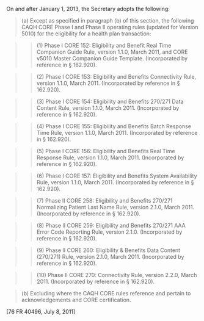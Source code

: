 On and after January 1, 2013, the Secretary adopts the following:

> (a) Except as specified in paragraph (b) of this section, the following CAQH CORE Phase I and Phase II operating rules (updated for Version 5010) for the eligibility for a health plan transaction:

> > (1) Phase I CORE 152: Eligibility and Benefit Real Time Companion Guide Rule, version 1.1.0, March 2011, and CORE v5010 Master Companion Guide Template. (Incorporated by reference in § 162.920).

> > (2) Phase I CORE 153: Eligibility and Benefits Connectivity Rule, version 1.1.0, March 2011. (Incorporated by reference in § 162.920).

> > (3) Phase I CORE 154: Eligibility and Benefits 270/271 Data Content Rule, version 1.1.0, March 2011. (Incorporated by reference in § 162.920).
 
> > (4) Phase I CORE 155: Eligibility and Benefits Batch Response Time Rule, version 1.1.0, March 2011. (Incorporated by reference in § 162.920).

> > (5) Phase I CORE 156: Eligibility and Benefits Real Time Response Rule, version 1.1.0, March 2011. (Incorporated by reference in § 162.920).

> > (6) Phase I CORE 157: Eligibility and Benefits System Availability Rule, version 1.1.0, March 2011. (Incorporated by reference in § 162.920).

> > (7) Phase II CORE 258: Eligibility and Benefits 270/271 Normalizing Patient Last Name Rule, version 2.1.0, March 2011. (Incorporated by reference in § 162.920).

> > (8) Phase II CORE 259: Eligibility and Benefits 270/271 AAA Error Code Reporting Rule, version 2.1.0. (Incorporated by reference in § 162.920).

> > (9) Phase II CORE 260: Eligibility & Benefits Data Content (270/271) Rule, version 2.1.0, March 2011. (Incorporated by reference in § 162.920).

> > (10) Phase II CORE 270: Connectivity Rule, version 2.2.0, March 2011. (Incorporated by reference in § 162.920).

> (b) Excluding where the CAQH CORE rules reference and pertain to acknowledgements and CORE certification.

[76 FR 40496, July 8, 2011]
